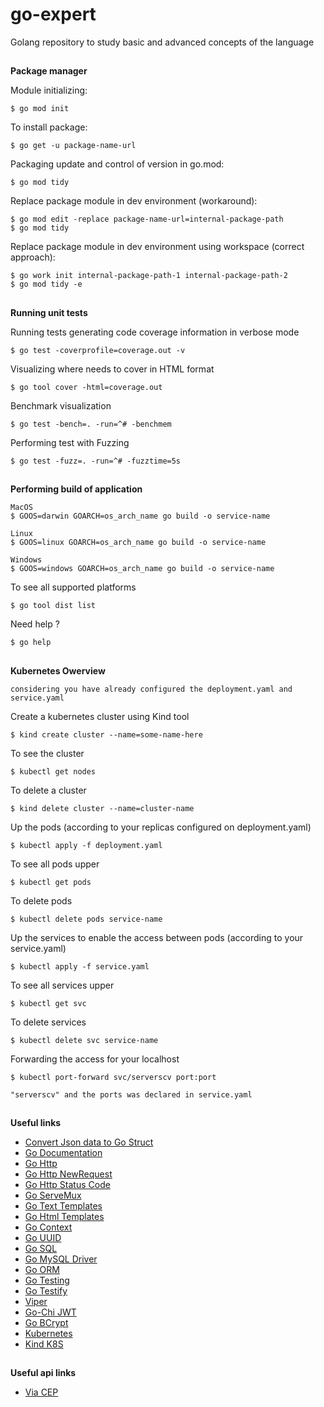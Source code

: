 # go-expert
Golang repository to study basic and advanced concepts of the language

##

**Package manager**

Module initializing:
```
$ go mod init
```

To install package:
```
$ go get -u package-name-url
```

Packaging update and control of version in go.mod:
```
$ go mod tidy
```

Replace package module in dev environment (workaround):
```
$ go mod edit -replace package-name-url=internal-package-path
$ go mod tidy
```

Replace package module in dev environment using workspace (correct approach):
```
$ go work init internal-package-path-1 internal-package-path-2
$ go mod tidy -e
```

##

**Running unit tests**

Running tests generating code coverage information in verbose mode
```
$ go test -coverprofile=coverage.out -v
```

Visualizing where needs to cover in HTML format
```
$ go tool cover -html=coverage.out
```

Benchmark visualization
```
$ go test -bench=. -run=^# -benchmem
```

Performing test with Fuzzing
```
$ go test -fuzz=. -run=^# -fuzztime=5s
```

##
**Performing build of application**

```
MacOS
$ GOOS=darwin GOARCH=os_arch_name go build -o service-name

Linux
$ GOOS=linux GOARCH=os_arch_name go build -o service-name

Windows
$ GOOS=windows GOARCH=os_arch_name go build -o service-name
```

To see all supported platforms
```
$ go tool dist list
```

Need help ?
```
$ go help
```

##
**Kubernetes Owerview**

`considering you have already configured the deployment.yaml and service.yaml`

Create a kubernetes cluster using Kind tool
```
$ kind create cluster --name=some-name-here
```

To see the cluster
```
$ kubectl get nodes
```

To delete a cluster
```
$ kind delete cluster --name=cluster-name
```

Up the pods (according to your replicas configured on deployment.yaml)
```
$ kubectl apply -f deployment.yaml
```

To see all pods upper
```
$ kubectl get pods
```

To delete pods
```
$ kubectl delete pods service-name
```

Up the services to enable the access between pods (according to your service.yaml)
```
$ kubectl apply -f service.yaml
```

To see all services upper
```
$ kubectl get svc
```

To delete services
```
$ kubectl delete svc service-name
```

Forwarding the access for your localhost
```
$ kubectl port-forward svc/serverscv port:port

"serverscv" and the ports was declared in service.yaml
```

##

**Useful links**
- [Convert Json data to Go Struct](https://transform.tools/json-to-go)
- [Go Documentation](https://go.dev/doc/)
- [Go Http](https://pkg.go.dev/net/http)
- [Go Http NewRequest](https://pkg.go.dev/net/http#NewRequest)
- [Go Http Status Code](https://go.dev/src/net/http/status.go)
- [Go ServeMux](https://pkg.go.dev/net/http#ServeMux)
- [Go Text Templates](https://pkg.go.dev/text/template)
- [Go Html Templates](https://pkg.go.dev/html/template)
- [Go Context](https://pkg.go.dev/context)
- [Go UUID](https://pkg.go.dev/github.com/google/uuid)
- [Go SQL](https://pkg.go.dev/database/sql)
- [Go MySQL Driver](https://github.com/go-sql-driver/mysql)
- [Go ORM](https://gorm.io/docs/index.html)
- [Go Testing](https://pkg.go.dev/testing)
- [Go Testify](https://github.com/stretchr/testify)
- [Viper](https://github.com/spf13/viper)
- [Go-Chi JWT](https://github.com/go-chi/jwtauth)
- [Go BCrypt](https://pkg.go.dev/golang.org/x/crypto/bcrypt)
- [Kubernetes](https://kubernetes.io/docs/tasks/tools/)
- [Kind K8S](https://kind.sigs.k8s.io/)


##

**Useful api links**
- [Via CEP](https://viacep.com.br/)
